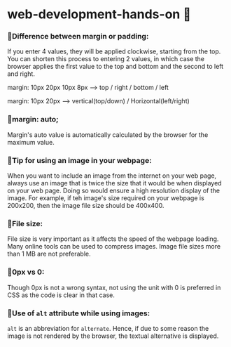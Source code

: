 # web-development-hands-on :beginner:


### :pushpin:Difference between margin or padding:
If you enter 4 values, they will be applied clockwise, starting from the top. You can shorten this process to entering 2 values, in which case the browser applies the first value to the top and bottom and the second to left and right.

margin: 10px 20px 10px 8px --> top / right / bottom / left

margin: 10px 20px --> vertical(top/down) / Horizontal(left/right)


### :pushpin:margin: auto;
Margin's auto value is automatically calculated by the browser for the maximum value.

### :pushpin:Tip for using an image in your webpage:
When you want to include an image from the internet on your web page, always use an image that is twice the size that it would be when displayed on your web page. Doing so would ensure a high resolution display of the image. For example, if teh image's size required on your webpage is 200x200, then the image file size should be 400x400.

### :pushpin:File size:
File size is very important as it affects the speed of the webpage loading. Many online tools can be used to compress images. Image file sizes more than 1 MB are not preferable.

### :pushpin:0px vs 0:
Though 0px is not a wrong syntax, not using the unit with 0 is preferred in CSS as the code is clear in that case.

### :pushpin:Use of ```alt``` attribute while using images:
```alt``` is an abbreviation for ```alternate```. Hence, if due to some reason the image is not rendered by the browser, the textual alternative is displayed.
